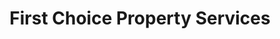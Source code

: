 ---
title: "First Choice Property Services"
url: /coleshill/first-choice-property-services/
shop: estate agent
---